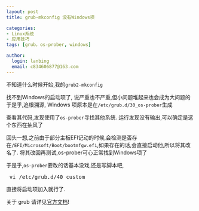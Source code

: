 ```yaml
---
layout: post
title: grub-mkconfig 没有Windows项

categories:
- Linux系统
- 应用技巧
tags: [grub，os-prober, windows]

author:
  login: lanbing
  email: c834606877@163.com
---
```



不知道什么时候开始,我的<code>grub2-mkconfig</code>

找不到Windows的启动项了,
说严重也不严重,但小问题堆起来也会成为大问题的
于是乎,追根溯源,
Windows 项原本是在<code>/etc/grub.d/30_os-prober</code>生成

查看其代码,发现使用了<code>os-prober</code>寻找其他系统.
运行发现没有输出,可以确定是这个东西在抽风了

回头一想,之前由于部分主板EFI记动的时候,会检测是否存在<code>/EFI/Microsoft/Boot/bootmfgw.efi</code>,如果存在的话,会直接启动他,所以将其改名了.
将其改回再测试,os-prober可心正常找到Windows项了

于是乎,<code>os-prober</code>要改的话基本没戏,还是写脚本吧,

<pre> vi /etc/grub.d/40_custom</pre>
直接将启动项加入就行了.


关于 grub 请详见[官方文档](https://www.gnu.org/software/grub/manual/grub.html#)!
